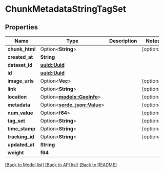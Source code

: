 # ChunkMetadataStringTagSet

## Properties

Name | Type | Description | Notes
------------ | ------------- | ------------- | -------------
**chunk_html** | Option<**String**> |  | [optional]
**created_at** | **String** |  | 
**dataset_id** | [**uuid::Uuid**](uuid::Uuid.md) |  | 
**id** | [**uuid::Uuid**](uuid::Uuid.md) |  | 
**image_urls** | Option<**Vec<String>**> |  | [optional]
**link** | Option<**String**> |  | [optional]
**location** | Option<[**models::GeoInfo**](GeoInfo.md)> |  | [optional]
**metadata** | Option<[**serde_json::Value**](.md)> |  | [optional]
**num_value** | Option<**f64**> |  | [optional]
**tag_set** | Option<**String**> |  | [optional]
**time_stamp** | Option<**String**> |  | [optional]
**tracking_id** | Option<**String**> |  | [optional]
**updated_at** | **String** |  | 
**weight** | **f64** |  | 

[[Back to Model list]](../README.md#documentation-for-models) [[Back to API list]](../README.md#documentation-for-api-endpoints) [[Back to README]](../README.md)


